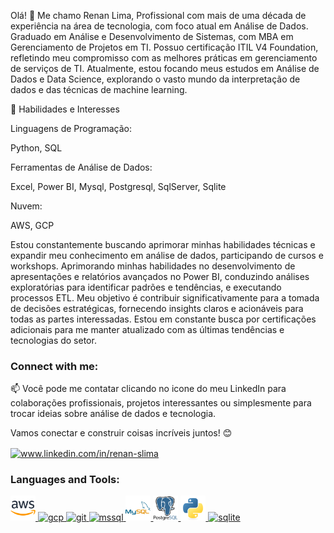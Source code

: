 Olá! 👋
Me chamo Renan Lima, Profissional com mais de uma década de experiência na área de tecnologia, com foco atual em Análise de Dados.  Graduado em Análise e Desenvolvimento de Sistemas, com MBA em Gerenciamento de Projetos em TI. Possuo certificação ITIL V4 Foundation, refletindo meu compromisso com as melhores práticas em gerenciamento de serviços de TI. Atualmente, 
estou focando meus estudos em Análise de Dados e Data Science, explorando o vasto mundo da interpretação de dados e das técnicas de machine learning.

 <p> 🚀 Habilidades e Interesses</p>
Linguagens de Programação: 
<p>Python, SQL</p>
Ferramentas de Análise de Dados: 
<p>Excel, Power BI, Mysql, Postgresql, SqlServer, Sqlite</p>
Nuvem:
<p>AWS, GCP</p>
Estou constantemente buscando aprimorar minhas habilidades técnicas e expandir meu conhecimento em análise de dados, participando de cursos e  workshops.
Aprimorando minhas habilidades no desenvolvimento de apresentações e relatórios avançados no Power BI, conduzindo análises exploratórias para identificar padrões e tendências, e executando processos ETL. Meu objetivo é contribuir significativamente para a tomada de decisões estratégicas, fornecendo insights claros e acionáveis para todas as partes interessadas.
Estou em constante busca por certificações adicionais para me manter atualizado com as últimas tendências e tecnologias do setor.






<h3 align="left">Connect with me:</h3>
<P> 📫 
Você pode me contatar clicando no icone do meu LinkedIn para colaborações profissionais,
projetos interessantes ou simplesmente para trocar ideias sobre análise de dados e tecnologia.
<P>Vamos conectar e construir coisas incríveis juntos! 😊</P>
</P>
<p align="left">
<a href="https://linkedin.com/in/www.linkedin.com/in/renan-slima" target="blank"><img align="center" src="https://raw.githubusercontent.com/rahuldkjain/github-profile-readme-generator/master/src/images/icons/Social/linked-in-alt.svg" alt="www.linkedin.com/in/renan-slima" height="30" width="40" /></a>
</p>


<h3 align="left">Languages and Tools:</h3>
<p align="left"> <a href="https://aws.amazon.com" target="_blank" rel="noreferrer"> <img src="https://raw.githubusercontent.com/devicons/devicon/master/icons/amazonwebservices/amazonwebservices-original-wordmark.svg" alt="aws" width="40" height="40"/> </a> <a href="https://cloud.google.com" target="_blank" rel="noreferrer"> <img src="https://www.vectorlogo.zone/logos/google_cloud/google_cloud-icon.svg" alt="gcp" width="40" height="40"/> </a> <a href="https://git-scm.com/" target="_blank" rel="noreferrer"> <img src="https://www.vectorlogo.zone/logos/git-scm/git-scm-icon.svg" alt="git" width="40" height="40"/> </a> <a href="https://www.microsoft.com/en-us/sql-server" target="_blank" rel="noreferrer"> <img src="https://www.svgrepo.com/show/303229/microsoft-sql-server-logo.svg" alt="mssql" width="40" height="40"/> </a> <a href="https://www.mysql.com/" target="_blank" rel="noreferrer"> <img src="https://raw.githubusercontent.com/devicons/devicon/master/icons/mysql/mysql-original-wordmark.svg" alt="mysql" width="40" height="40"/> </a> <a href="https://www.postgresql.org" target="_blank" rel="noreferrer"> <img src="https://raw.githubusercontent.com/devicons/devicon/master/icons/postgresql/postgresql-original-wordmark.svg" alt="postgresql" width="40" height="40"/> </a> <a href="https://www.python.org" target="_blank" rel="noreferrer"> <img src="https://raw.githubusercontent.com/devicons/devicon/master/icons/python/python-original.svg" alt="python" width="40" height="40"/> </a> <a href="https://www.sqlite.org/" target="_blank" rel="noreferrer"> <img src="https://www.vectorlogo.zone/logos/sqlite/sqlite-icon.svg" alt="sqlite" width="40" height="40"/> </a> </p>
